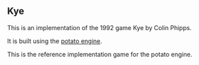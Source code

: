 ## Kye

This is an implementation of the 1992 game Kye by Colin Phipps.

It is built using the [potato engine](https://github.com/conartist6/potato-engine).

This is the reference implementation game for the potato engine.
